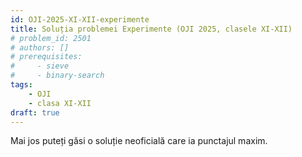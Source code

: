 ```yaml
---
id: OJI-2025-XI-XII-experimente
title: Soluția problemei Experimente (OJI 2025, clasele XI-XII)
# problem_id: 2501
# authors: []
# prerequisites:
#     - sieve
#     - binary-search
tags:
    - OJI
    - clasa XI-XII
draft: true
---
```


Mai jos puteți găsi o soluție neoficială care ia punctajul maxim.

```cpp

```
